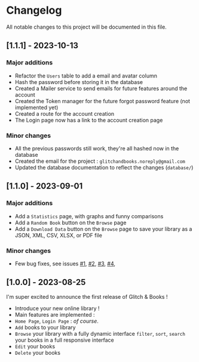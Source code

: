 # Changelog

All notable changes to this project will be documented in this file.

## [1.1.1] - 2023-10-13

### Major additions

- Refactor the `Users` table to add a email and avatar column
- Hash the password before storing it in the database
- Created a Mailer service to send emails for future features around the account
- Created the Token manager for the future forgot password feature (not implemented yet)
- Created a route for the account creation
- The Login page now has a link to the account creation page

### Minor changes

- All the previous passwords still work, they're all hashed now in the database
- Created the email for the project : `glitchandbooks.noreply@gmail.com`
- Updated the database documentation to reflect the changes (`database/`)

## [1.1.0] - 2023-09-01

### Major additions

- Add a `Statistics` page, with graphs and funny comparisons
- Add a `Random Book` button on the `Browse` page
- Add a `Download Data` button on the `Browse` page to save your library as a JSON, XML, CSV, XLSX, or PDF file

### Minor changes

- Few bug fixes, see issues [#1](https://github.com/Eric-Philippe/GlitchAndBooks/issues/1), [#2](https://github.com/Eric-Philippe/GlitchAndBooks/issues/2), [#3](https://github.com/Eric-Philippe/GlitchAndBooks/issues/3), [#4](https://github.com/Eric-Philippe/GlitchAndBooks/issues/4),

## [1.0.0] - 2023-08-25

I'm super excited to announce the first release of Glitch & Books !

- Introduce your new online library !
- Main features are implemented :
- `Home Page`, `Login Page` : _of course_.
- `Add` books to your library
- `Browse` your library with a fully dynamic interface `filter`, `sort`, `search` your books in a full responsive interface
- `Edit` your books
- `Delete` your books
